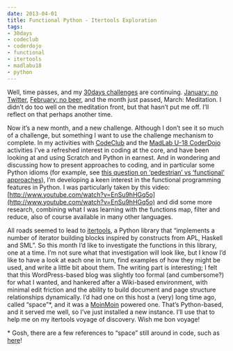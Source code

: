 ```yaml
---
date: 2013-04-01
title: Functional Python - Itertools Exploration
tags:
- 30days
- codeclub
- coderdojo
- functional
- itertools
- madlabu18
- python
---
```



Well, time passes, and my [30days challenges](www.pipetree.com/tag/30days/) are continuing. [January: no Twitter](/blog/posts/2013/01/02/30-days-challenges/), [February: no beer](/2013/02/02/30-day-challenge-no-beer/), and the month just passed, March: Meditation. I didn’t do too well on the meditation front, but that hasn’t put me off. I’ll reflect on that perhaps another time.

Now it’s a new month, and a new challenge. Although I don’t see it so much of a challenge, but something I want to use the challenge mechanism to complete. In my activities with [CodeClub](http://www.codeclub.org.uk) and the [MadLab U-18 CoderDojo](http://madlab.org.uk/content/tag/coderdojo/) activities I’ve a refreshed interest in coding at the core, and have been looking at and using Scratch and Python in earnest. And in wondering and discussing how to present approaches to coding, and in particular some Python idioms (for example, see [this question on ‘pedestrian’ vs ‘functional’ approaches](https://plus.google.com/110526626182299357893/posts/GcjBjjY1kNK)), I’m developing a keen interest in the functional programming features in Python. I was particularly taken by this video: [http://www.youtube.com/watch?v=EnSu9hHGq5o](http://www.youtube.com/watch?v=EnSu9hHGq5o) and did some more research, combining what I was learning with the functions map, filter and reduce, also of course available in many other languages.

All roads seemed to lead to [itertools](http://docs.python.org/2/library/itertools.html), a Python library that “implements a number of iterator building blocks inspired by constructs from APL, Haskell and SML”. So this month I’d like to investigate the functions in this library, one at a time. I’m not sure what that investigation will look like, but I know I’d like to have a look at each one in turn, find examples of how they might be used, and write a little bit about them. The writing part is interesting; I felt that this WordPress-based blog was slightly too formal (and cumbersome?) for what I wanted, and hankered after a Wiki-based environment, with minimal edit friction and the ability to build document and page structure relationships dynamically. I’d had one on this host a (very) long time ago, called “space”\*, and it was a [MoinMoin](http://moinmo.in/) powered one. That’s Python-based, and it served me well, so I’ve just installed a new instance. I’ll use that to help me on my itertools voyage of discovery. Wish me bon voyage!

\* Gosh, there are a few references to “space” still around in code, such as [here](https://github.com/bentglasstube/blosxom-plugins/blob/master/wikiwordish-v2i0b4)!
